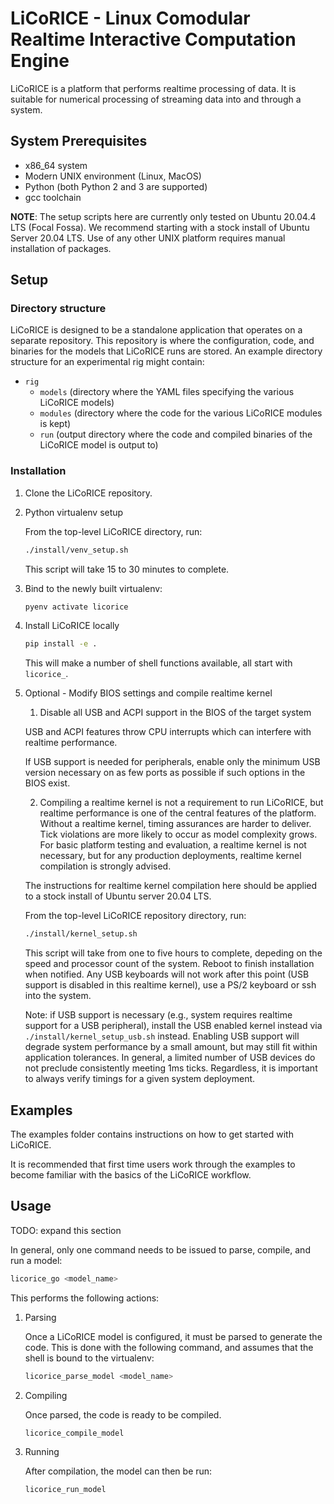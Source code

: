 # LiCoRICE - Linux Comodular Realtime Interactive Computation Engine

LiCoRICE is a platform that performs realtime processing of data.
It is suitable for numerical processing of streaming data into and through a system.

## System Prerequisites

* x86\_64 system
* Modern UNIX environment (Linux, MacOS)
* Python (both Python 2 and 3 are supported)
* gcc toolchain

**NOTE**: The setup scripts here are currently only tested on Ubuntu 20.04.4 LTS (Focal Fossa).
We recommend starting with a stock install of Ubuntu Server 20.04 LTS.
Use of any other UNIX platform requires manual installation of packages.

## Setup

### Directory structure

LiCoRICE is designed to be a standalone application that operates on a separate repository.
This repository is where the configuration, code, and binaries for the models that LiCoRICE runs are stored.
An example directory structure for an experimental rig might contain:

* `rig`
  * `models` (directory where the YAML files specifying the various LiCoRICE models)
  * `modules` (directory where the code for the various LiCoRICE modules is kept)
  * `run` (output directory where the code and compiled binaries of the LiCoRICE model is output to)

### Installation 

1. Clone the LiCoRICE repository.

1. Python virtualenv setup

    From the top-level LiCoRICE directory, run:

    ```bash
    ./install/venv_setup.sh
    ```

    This script will take 15 to 30 minutes to complete.

1. Bind to the newly built virtualenv:

    ```bash
    pyenv activate licorice
    ```

1. Install LiCoRICE locally

    ```bash
    pip install -e .
    ```

    This will make a number of shell functions available, all start with `licorice_`.

1. Optional - Modify BIOS settings and compile realtime kernel

    1. Disable all USB and ACPI support in the BIOS of the target system

    USB and ACPI features throw CPU interrupts which can interfere with realtime performance.

    If USB support is needed for peripherals, enable only the minimum USB version necessary on as few ports as possible if such options in the BIOS exist.

    2. Compiling a realtime kernel is not a requirement to run LiCoRICE, but realtime performance is one of the central features of the platform.
    Without a realtime kernel, timing assurances are harder to deliver.
    Tick violations are more likely to occur as model complexity grows.
    For basic platform testing and evaluation, a realtime kernel is not necessary, but for any production deployments, realtime kernel compilation is strongly advised.

    The instructions for realtime kernel compilation here should be applied to a stock install of Ubuntu server 20.04 LTS.

    From the top-level LiCoRICE repository directory, run:

    ```bash
    ./install/kernel_setup.sh
    ```

    This script will take from one to five hours to complete, depeding on the speed and processor count of the system.
    Reboot to finish installation when notified.
    Any USB keyboards will not work after this point (USB support is disabled in this realtime kernel), use a PS/2 keyboard or ssh into the system.

    Note: if USB support is necessary (e.g., system requires realtime support for a USB peripheral), install the USB enabled kernel instead via `./install/kernel_setup_usb.sh` instead. Enabling USB support will degrade system performance by a small amount, but may still fit within application tolerances. In general, a limited number of USB devices do not preclude consistently meeting 1ms ticks. Regardless, it is important to always verify timings for a given system deployment.


## Examples

The examples folder contains instructions on how to get started with LiCoRICE.

It is recommended that first time users work through the examples to become familiar with the basics of the LiCoRICE workflow.

## Usage

TODO: expand this section

In general, only one command needs to be issued to parse, compile, and run a model:

```bash
licorice_go <model_name>
```

This performs the following actions:

1. Parsing

    Once a LiCoRICE model is configured, it must be parsed to generate the code.
    This is done with the following command, and assumes that the shell is bound to the virtualenv:

    ```bash
    licorice_parse_model <model_name>
    ```

2. Compiling

    Once parsed, the code is ready to be compiled.

    ```bash
    licorice_compile_model
    ```
3. Running

    After compilation, the model can then be run:
    ```bash
    licorice_run_model
    ```
